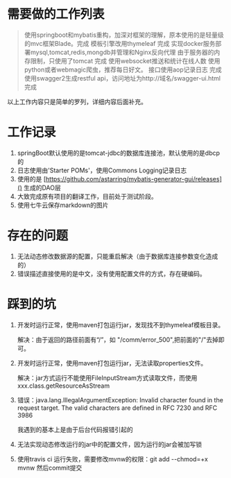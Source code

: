 # 需要做的工作列表

> 使用springboot和mybatis重构，加深对框架的理解，原本使用的是轻量级的mvc框架Blade。完成
> 模板引擎改用thymeleaf 完成
> 实现docker服务部署mysql,tomcat,redis,mongdb并管理和Nginx反向代理  由于服务器的内存限制，只使用了tomcat 完成
> 使用websocket推送和统计在线人数
> 使用python或者webmagic爬虫，推荐每日好文。
> 接口使用aop记录日志 完成
> 使用swagger2生成restful api，访问地址为http://域名/swagger-ui.html 完成 

以上工作内容只是简单的罗列，详细内容后面补充。

# 工作记录

1. springBoot默认使用的是tomcat-jdbc的数据库连接池，默认使用的是dbcp的
2. 日志使用由'Starter POMs'，使用Commons Logging记录日志
3. 使用的是 [https://github.com/astarring/mybatis-generator-gui/releases]() 生成的DAO层
4. 大致完成原有项目的翻译工作，目前处于测试阶段。
5. 使用七牛云保存markdown的图片

# 存在的问题

1. 无法动态修改数据源的配置，只能重启解决（由于数据库连接参数变化造成的）
2. 错误描述直接使用的是中文，没有使用配置文件的方式，存在硬编码。

# 踩到的坑

1. 开发时运行正常，使用maven打包运行jar，发现找不到thymeleaf模板目录。
    
    解决：由于返回的路径前面有“/”，如 "/comm/error_500",把前面的"/"去掉即可。
   
2. 开发时运行正常，使用maven打包运行jar，无法读取properties文件。
   
   解决：jar方式运行不能使用FileInputStream方式读取文件，而使用xxx.class.getResourceAsStream
   
3. 错误：java.lang.IllegalArgumentException: Invalid character found in the request target. The valid characters are defined in RFC 7230 and RFC 3986

    我遇到的基本上是由于后台代码报错引起的
    
4. 无法实现动态修改运行的jar中的配置文件，因为运行的jar会被加写锁

5. 使用travis ci 运行失败，需要修改mvnw的权限：git add --chmod=+x mvnw 然后commit提交